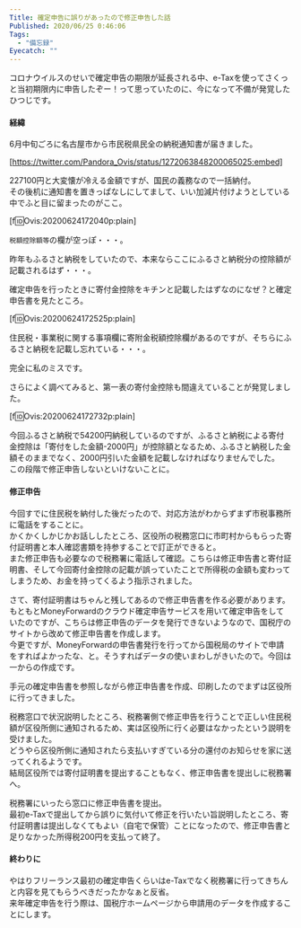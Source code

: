 ```yaml
---
Title: 確定申告に誤りがあったので修正申告した話
Published: 2020/06/25 0:46:06
Tags:
  - "備忘録"
Eyecatch: ""
---
```

コロナウイルスのせいで確定申告の期限が延長される中、e-Taxを使ってさくっと当初期限内に申告したぞー！って思っていたのに、今になって不備が発覚したひつじです。  

<!-- more -->

#### 経緯

6月中旬ごろに名古屋市から市民税県民全の納税通知書が届きました。  

[https://twitter.com/Pandora_Ovis/status/1272063848200065025:embed]


227100円と大変懐が冷える金額ですが、国民の義務なので一括納付。  
その後机に通知書を置きっぱなしにしてまして、いい加減片付けようとしている中でふと目に留まったのがここ。  

[f:id:Ovis:20200624172040p:plain]

`税額控除額等`の欄が空っぽ・・・。  

昨年もふるさと納税をしていたので、本来ならここにふるさと納税分の控除額が記載されるはず・・・。  

確定申告を行ったときに寄付金控除をキチンと記載したはずなのになぜ？と確定申告書を見たところ。

[f:id:Ovis:20200624172525p:plain]

住民税・事業税に関する事項欄に寄附金税額控除欄があるのですが、そちらにふるさと納税を記載し忘れている・・・。  

完全に私のミスです。  

さらによく調べてみると、第一表の寄付金控除も間違えていることが発覚しました。  

[f:id:Ovis:20200624172732p:plain]

今回ふるさと納税で54200円納税しているのですが、ふるさと納税による寄付金控除は「寄付をした金額-2000円」が控除額となるため、ふるさと納税した金額そのままでなく、2000円引いた金額を記載しなければなりませんでした。  
この段階で修正申告しないといけないことに。  

#### 修正申告  

今回すでに住民税を納付した後だったので、対応方法がわからずまず市税事務所に電話をすることに。  
かくかくしかじかお話ししたところ、区役所の税務窓口に市町村からもらった寄付証明書と本人確認書類を持参することで訂正ができると。  
また修正申告も必要なので税務署に電話して確認。こちらは修正申告書と寄付証明書、そして今回寄付金控除の記載が誤っていたことで所得税の金額も変わってしまうため、お金を持ってくるよう指示されました。

さて、寄付証明書はちゃんと残してあるので修正申告書を作る必要があります。  
もともとMoneyForwardのクラウド確定申告サービスを用いて確定申告をしていたのですが、こちらは修正申告のデータを発行できないようなので、国税庁のサイトから改めて修正申告書を作成します。  
今更ですが、MoneyForwardの申告書発行を行ってから国税局のサイトで申請をすればよかったな、と。そうすればデータの使いまわしがきいたので。今回は一からの作成です。  

手元の確定申告書を参照しながら修正申告書を作成、印刷したのでまずは区役所に行ってきました。  

税務窓口で状況説明したところ、税務署側で修正申告を行うことで正しい住民税額が区役所側に通知されるため、実は区役所に行く必要はなかったという説明を受けました。  
どうやら区役所側に通知されたら支払いすぎている分の還付のお知らせを家に送ってくれるようです。  
結局区役所では寄付証明書を提出することもなく、修正申告書を提出しに税務署へ。  

税務署にいったら窓口に修正申告書を提出。  
最初e-Taxで提出してから誤りに気付いて修正を行いたい旨説明したところ、寄付証明書は提出しなくてもよい（自宅で保管）ことになったので、修正申告書と足りなかった所得税200円を支払って終了。  

#### 終わりに  
やはりフリーランス最初の確定申告くらいはe-Taxでなく税務署に行ってきちんと内容を見てもらうべきだったかなぁと反省。  
来年確定申告を行う際は、国税庁ホームページから申請用のデータを作成することにします。
